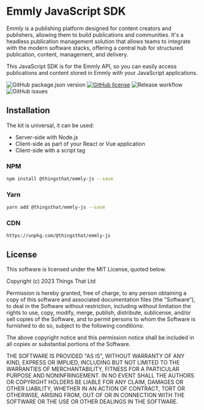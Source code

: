 # Emmly JavaScript SDK

Emmly is a publishing platform designed for content creators and publishers, allowing them to build publications and communities. It's a headless publication management solution that allows teams to integrate with the modern software stacks, offering a central hub for structured publication, content, management, and delivery.

This JavaScript SDK is for the Emmly API, so you can easily access publications and content stored in Emmly with your JavaScript applications.

![GitHub package.json version](https://img.shields.io/github/package-json/v/thingsthat/emmly-js) [![GitHub license](https://img.shields.io/github/license/thingsthat/emmly-js)](https://github.com/thingsthat/emmly-js/blob/master/LICENSE) ![Release workflow](https://github.com/thingsthat/emmly-js/actions/workflows/main.yml/badge.svg) ![GitHub issues](https://img.shields.io/github/issues/thingsthat/emmly-js)

## Installation

The kit is universal, it can be used:

* Server-side with Node.js
* Client-side as part of your React or Vue application
* Client-side with a script tag

### NPM

```sh
npm install @thingsthat/emmly-js --save
```

### Yarn

```sh
yarn add @thingsthat/emmly-js --save
```

### CDN

```
https://unpkg.com/@thingsthat/emmly-js
```

## License

This software is licensed under the MIT License, quoted below.

Copyright (c) 2023 Things That Ltd

Permission is hereby granted, free of charge, to any person obtaining a copy
of this software and associated documentation files (the "Software"), to deal
in the Software without restriction, including without limitation the rights
to use, copy, modify, merge, publish, distribute, sublicense, and/or sell
copies of the Software, and to permit persons to whom the Software is
furnished to do so, subject to the following conditions:

The above copyright notice and this permission notice shall be included in all
copies or substantial portions of the Software.

THE SOFTWARE IS PROVIDED "AS IS", WITHOUT WARRANTY OF ANY KIND, EXPRESS OR
IMPLIED, INCLUDING BUT NOT LIMITED TO THE WARRANTIES OF MERCHANTABILITY,
FITNESS FOR A PARTICULAR PURPOSE AND NONINFRINGEMENT. IN NO EVENT SHALL THE
AUTHORS OR COPYRIGHT HOLDERS BE LIABLE FOR ANY CLAIM, DAMAGES OR OTHER
LIABILITY, WHETHER IN AN ACTION OF CONTRACT, TORT OR OTHERWISE, ARISING FROM,
OUT OF OR IN CONNECTION WITH THE SOFTWARE OR THE USE OR OTHER DEALINGS IN THE
SOFTWARE.